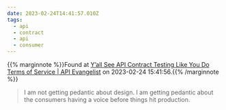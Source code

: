 ```yaml
---
date: 2023-02-24T14:41:57.010Z
tags:
  - api
  - contract
  - api
  - consumer
---
```

{{% marginnote %}}Found at [Y’all See API Contract Testing Like You Do Terms of Service | API Evangelist](https://apievangelist.com/2023/02/24/yall-see-api-contract-testing-like-you-do-terms-of-service/) on 2023-02-24 15:41:56.{{% /marginnote %}}

> I am not getting pedantic about design. I am getting pedantic about the consumers having a voice before things hit production.

